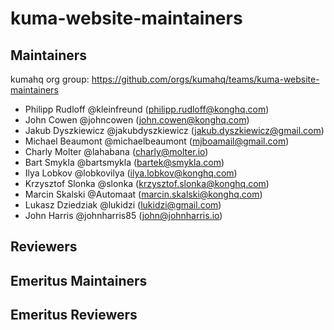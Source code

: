 # kuma-website-maintainers

## Maintainers
kumahq org group: https://github.com/orgs/kumahq/teams/kuma-website-maintainers

- Philipp Rudloff @kleinfreund (philipp.rudloff@konghq.com)
- John Cowen @johncowen (john.cowen@konghq.com)
- Jakub Dyszkiewicz @jakubdyszkiewicz (jakub.dyszkiewicz@gmail.com)
- Michael Beaumont @michaelbeaumont (mjboamail@gmail.com)
- Charly Molter @lahabana (charly@molter.io)
- Bart Smykla @bartsmykla (bartek@smykla.com)
- Ilya Lobkov @lobkovilya (ilya.lobkov@konghq.com)
- Krzysztof Slonka @slonka (krzysztof.slonka@konghq.com)
- Marcin Skalski @Automaat (marcin.skalski@konghq.com)
- Lukasz Dziedziak @lukidzi (lukidzi@gmail.com)
- John Harris @johnharris85 (john@johnharris.io)

## Reviewers

## Emeritus Maintainers

## Emeritus Reviewers
